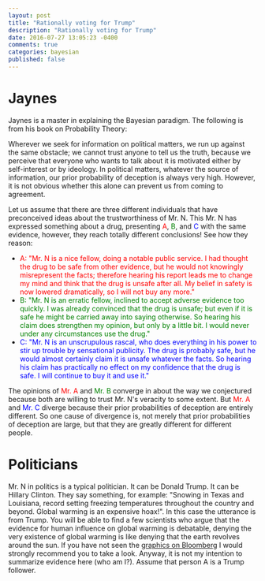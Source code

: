 ```yaml
---
layout: post
title: "Rationally voting for Trump"
description: "Rationally voting for Trump"
date: 2016-07-27 13:05:23 -0400
comments: true
categories: bayesian
published: false
---
```


# Jaynes

Jaynes is a master in explaining the Bayesian paradigm. The following is from his book on Probability Theory:

Wherever we seek for information on
political matters, we run up against the same obstacle; we cannot trust anyone to tell us the truth,
because we perceive that everyone who wants to talk about it is motivated either by self-interest
or by ideology. In political matters, whatever the source of information, our prior probability of
deception is always very high. However, it is not obvious whether this alone can prevent us from
coming to agreement.

<!--more-->

Let us assume that there are three different individuals that have preconceived ideas about the trustworthiness of Mr. N. This Mr. N has expressed something about a drug, presenting <font color='red'>A</font>, <font color='green'>B</font>, and <font color='blue'>C</font> with the same evidence, however, they reach totally different conclusions! See how they reason:

* <font color='red'>A: "Mr. N is a nice fellow, doing a notable public service. I had thought the drug to be safe from other evidence, but he would not knowingly misrepresent the facts; therefore hearing his report leads me to change my mind and think that the drug is unsafe after all. My belief in safety is now lowered dramatically, so I will not buy any more."</font>
* <font color='green'>B: "Mr. N is an erratic fellow, inclined to accept adverse evidence too quickly. I was already convinced that the drug is unsafe; but even if it is safe he might be carried away into saying otherwise. So hearing his claim does strengthen my opinion, but only by a little bit. I would never under any circumstances use the drug."</font>
* <font color='blue'>C: "Mr. N is an unscrupulous rascal, who does everything in his power to stir up trouble by sensational publicity. The drug is probably safe, but he would almost certainly claim it is unsafe whatever the facts. So hearing his claim has practically no effect on my confidence that the drug is safe. I will continue to buy it and use it."</font>

The opinions of <font color='red'>Mr. A</font> and <font color='green'>Mr. B</font> converge in about the way we conjectured because both are willing to trust Mr. N's veracity to some extent. But <font color='red'>Mr. A</font> and <font color='blue'>Mr. C</font> diverge because their prior probabilities of deception are entirely different. So one cause of divergence is, not merely that prior probabilities of deception are large, but that they are greatly different for different people.

# Politicians

Mr. N in politics is a typical politician. It can be Donald Trump. It can be Hillary Clinton. They say something, for example: 
"Snowing in Texas and Louisiana, record setting freezing temperatures throughout the country and beyond. Global warming is an expensive hoax!". In this case the utterance is from Trump. You will be able to find a few scientists who argue that the evidence for human influence on global warming is debatable, denying the very existence of global warming is like denying that the earth revolves around the sun. If you have not seen the [graphics on Bloomberg](http://www.bloomberg.com/graphics/2015-whats-warming-the-world/) I would strongly recommend you to take a look. Anyway, it is not my intention to summarize evidence here (who am I?). Assume that person A is a Trump follower.



